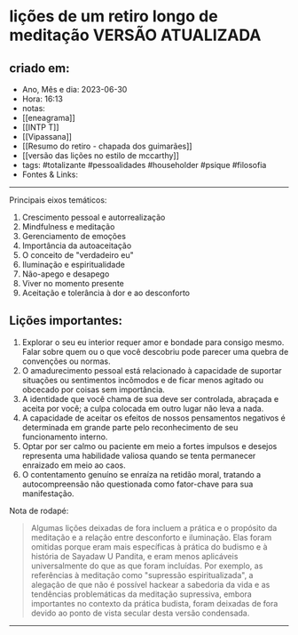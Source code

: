 # lições de um retiro longo de meditação VERSÃO ATUALIZADA

## criado em: 
-  Ano, Mês e dia: 2023-06-30
- Hora: 16:13
- notas: 
- [[eneagrama]]
- [[INTP T]]
- [[Vipassana]]
- [[Resumo do retiro - chapada dos guimarães]]
- [[versão das lições no estilo de mccarthy]]
- tags: #totalizante #pessoalidades #householder #psique #filosofia 
- Fontes & Links: 
---

Principais eixos temáticos: 
1. Crescimento pessoal e autorrealização
2. Mindfulness e meditação
3. Gerenciamento de emoções 
4. Importância da autoaceitação
5. O conceito de "verdadeiro eu"
6. Iluminação e espiritualidade
7. Não-apego e desapego
8. Viver no momento presente
9. Aceitação e tolerância à dor e ao desconforto

## Lições importantes:

1. Explorar o seu eu interior requer amor e bondade para consigo mesmo. Falar sobre quem ou o que você descobriu pode parecer uma quebra de convenções ou normas.
2. O amadurecimento pessoal está relacionado à capacidade de suportar situações ou sentimentos incômodos e de ficar menos agitado ou obcecado por coisas sem importância.
3. A identidade que você chama de sua deve ser controlada, abraçada e aceita por você; a culpa colocada em outro lugar não leva a nada.
5. A capacidade de aceitar os efeitos de nossos pensamentos negativos é determinada em grande parte pelo reconhecimento de seu funcionamento interno.
6. Optar por ser calmo ou paciente em meio a fortes impulsos e desejos representa uma habilidade valiosa quando se tenta permanecer enraizado em meio ao caos.
7. O contentamento genuíno se enraíza na retidão moral, tratando a autocompreensão não questionada como fator-chave para sua manifestação. 

Nota de rodapé:
> Algumas lições deixadas de fora incluem a prática e o propósito da meditação e a relação entre desconforto e iluminação. Elas foram omitidas porque eram mais específicas à prática do budismo e à história de Sayadaw U Pandita, e eram menos aplicáveis universalmente do que as que foram incluídas. Por exemplo, as referências à meditação como "supressão espiritualizada", a alegação de que não é possível hackear a sabedoria da vida e as tendências problemáticas da meditação supressiva, embora importantes no contexto da prática budista, foram deixadas de fora devido ao ponto de vista secular desta versão condensada.

---

